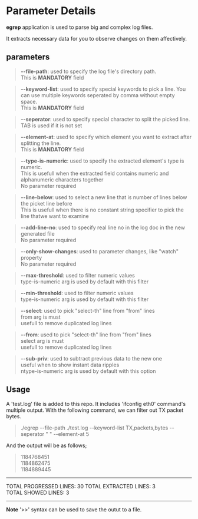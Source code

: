# Parameter Details #

**egrep** application is used to parse big and complex log files.

It extracts necessary data for you to observe changes on them affectively.

## parameters ##
> **--file-path**: used to specify the log file's directory path.  
		This is **MANDATORY** field 

> **--keyword-list**: used to specify special keywords to pick a line. You can use multiple keywords seperated by comma without empty space.  
		This is **MANDATORY** field

> **--seperator**: used to specify special character to split the picked line.  
		TAB is used if it is not set

> **--element-at**: used to specify which element you want to extract after splitting the line.  
		This is **MANDATORY** field

> **--type-is-numeric**: used to specify the extracted element's type is numeric.  
		This is usefull when the extracted field contains numeric and alphanumeric characters together  
		No parameter required

> **--line-below**: used to select a new line that is number of lines below the picket line before  
		This is usefull when there is no constant string specifier to pick the line thatwe want to examine

> **--add-line-no**: used to specify real line no in the log doc in the new generated file  
		No parameter required

> **--only-show-changes**: used to parameter changes, like "watch" property  
		No parameter required

> **--max-threshold**: used to filter numeric values  
		type-is-numeric arg is used by default with this filter

> **--min-threshold**: used to filter numeric values  
		type-is-numeric arg is used by default with this filter

> **--select**: used to pick "select-th" line from "from" lines  
		from arg is must  
		usefull to remove duplicated log lines

> **--from**: used to pick "select-th" line from "from" lines  
		select arg is must  
		usefull to remove duplicated log lines

> **--sub-priv**: used to subtract previous data to the new one  
		useful when to show instant data ripples  
		ntype-is-numeric arg is used by default with this option


## Usage ##

A 'test.log' file is added to this repo. It includes 'ifconfig eth0' command's multiple output.
With the following command, we can filter out TX packet bytes.

> ./egrep --file-path ./test.log --keyword-list TX,packets,bytes --seperator " " --element-at 5

And the output will be as follows;

> 1184768451  
1184862475  
1184889445  
**********************************************************  
TOTAL PROGRESSED LINES: 30
TOTAL EXTRACTED LINES: 3  
TOTAL SHOWED LINES: 3  
**********************************************************


**Note** '>>' syntax can be used to save the outut to a file.
